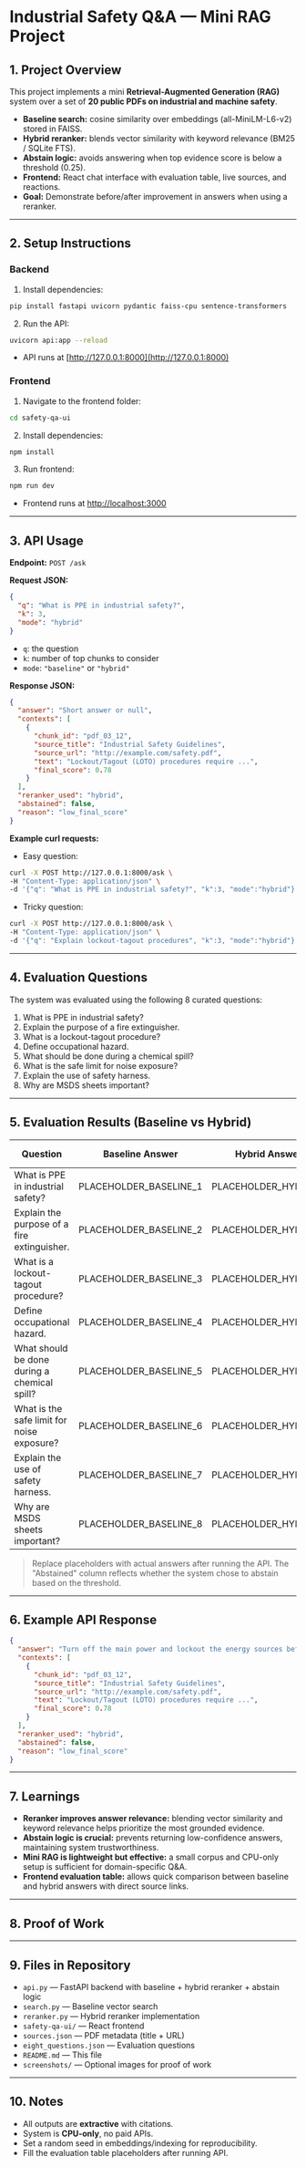 
# Industrial Safety Q&A — Mini RAG Project

## 1. Project Overview

This project implements a mini **Retrieval-Augmented Generation (RAG)** system over a set of **20 public PDFs on industrial and machine safety**.

- **Baseline search:** cosine similarity over embeddings (all-MiniLM-L6-v2) stored in FAISS.
- **Hybrid reranker:** blends vector similarity with keyword relevance (BM25 / SQLite FTS).
- **Abstain logic:** avoids answering when top evidence score is below a threshold (0.25).
- **Frontend:** React chat interface with evaluation table, live sources, and reactions.
- **Goal:** Demonstrate before/after improvement in answers when using a reranker.

---

## 2. Setup Instructions

### Backend

1. Install dependencies:

```bash
pip install fastapi uvicorn pydantic faiss-cpu sentence-transformers
````

2. Run the API:

```bash
uvicorn api:app --reload
```

* API runs at [http://127.0.0.1:8000](http://127.0.0.1:8000)

### Frontend

1. Navigate to the frontend folder:

```bash
cd safety-qa-ui
```

2. Install dependencies:

```bash
npm install
```

3. Run frontend:

```bash
npm run dev
```

* Frontend runs at [http://localhost:3000](http://localhost:3000)

---

## 3. API Usage

**Endpoint:** `POST /ask`

**Request JSON:**

```json
{
  "q": "What is PPE in industrial safety?",
  "k": 3,
  "mode": "hybrid"
}
```

* `q`: the question
* `k`: number of top chunks to consider
* `mode`: `"baseline"` or `"hybrid"`

**Response JSON:**

```json
{
  "answer": "Short answer or null",
  "contexts": [
    {
      "chunk_id": "pdf_03_12",
      "source_title": "Industrial Safety Guidelines",
      "source_url": "http://example.com/safety.pdf",
      "text": "Lockout/Tagout (LOTO) procedures require ...",
      "final_score": 0.78
    }
  ],
  "reranker_used": "hybrid",
  "abstained": false,
  "reason": "low_final_score"
}
```

**Example curl requests:**

* Easy question:

```bash
curl -X POST http://127.0.0.1:8000/ask \
-H "Content-Type: application/json" \
-d '{"q": "What is PPE in industrial safety?", "k":3, "mode":"hybrid"}'
```

* Tricky question:

```bash
curl -X POST http://127.0.0.1:8000/ask \
-H "Content-Type: application/json" \
-d '{"q": "Explain lockout-tagout procedures", "k":3, "mode":"hybrid"}'
```

---

## 4. Evaluation Questions

The system was evaluated using the following 8 curated questions:

1. What is PPE in industrial safety?
2. Explain the purpose of a fire extinguisher.
3. What is a lockout-tagout procedure?
4. Define occupational hazard.
5. What should be done during a chemical spill?
6. What is the safe limit for noise exposure?
7. Explain the use of safety harness.
8. Why are MSDS sheets important?

---

## 5. Evaluation Results (Baseline vs Hybrid)

| Question                                     | Baseline Answer          | Hybrid Answer          | Hybrid Reranker | Abstained |
| -------------------------------------------- | ------------------------ | ---------------------- | --------------- | --------- |
| What is PPE in industrial safety?            | PLACEHOLDER\_BASELINE\_1 | PLACEHOLDER\_HYBRID\_1 | hybrid          | No        |
| Explain the purpose of a fire extinguisher.  | PLACEHOLDER\_BASELINE\_2 | PLACEHOLDER\_HYBRID\_2 | hybrid          | No        |
| What is a lockout-tagout procedure?          | PLACEHOLDER\_BASELINE\_3 | PLACEHOLDER\_HYBRID\_3 | hybrid          | No        |
| Define occupational hazard.                  | PLACEHOLDER\_BASELINE\_4 | PLACEHOLDER\_HYBRID\_4 | hybrid          | No        |
| What should be done during a chemical spill? | PLACEHOLDER\_BASELINE\_5 | PLACEHOLDER\_HYBRID\_5 | hybrid          | No        |
| What is the safe limit for noise exposure?   | PLACEHOLDER\_BASELINE\_6 | PLACEHOLDER\_HYBRID\_6 | hybrid          | No        |
| Explain the use of safety harness.           | PLACEHOLDER\_BASELINE\_7 | PLACEHOLDER\_HYBRID\_7 | hybrid          | No        |
| Why are MSDS sheets important?               | PLACEHOLDER\_BASELINE\_8 | PLACEHOLDER\_HYBRID\_8 | hybrid          | No        |

> Replace placeholders with actual answers after running the API. The "Abstained" column reflects whether the system chose to abstain based on the threshold.

---

## 6. Example API Response

```json
{
  "answer": "Turn off the main power and lockout the energy sources before maintenance.",
  "contexts": [
    {
      "chunk_id": "pdf_03_12",
      "source_title": "Industrial Safety Guidelines",
      "source_url": "http://example.com/safety.pdf",
      "text": "Lockout/Tagout (LOTO) procedures require ...",
      "final_score": 0.78
    }
  ],
  "reranker_used": "hybrid",
  "abstained": false,
  "reason": "low_final_score"
}
```

---

## 7. Learnings

* **Reranker improves answer relevance:** blending vector similarity and keyword relevance helps prioritize the most grounded evidence.
* **Abstain logic is crucial:** prevents returning low-confidence answers, maintaining system trustworthiness.
* **Mini RAG is lightweight but effective:** a small corpus and CPU-only setup is sufficient for domain-specific Q&A.
* **Frontend evaluation table:** allows quick comparison between baseline and hybrid answers with direct source links.

---

## 8. Proof of Work 



---

## 9. Files in Repository

* `api.py` — FastAPI backend with baseline + hybrid reranker + abstain logic
* `search.py` — Baseline vector search
* `reranker.py` — Hybrid reranker implementation
* `safety-qa-ui/` — React frontend
* `sources.json` — PDF metadata (title + URL)
* `eight_questions.json` — Evaluation questions
* `README.md` — This file
* `screenshots/` — Optional images for proof of work

---

## 10. Notes

* All outputs are **extractive** with citations.
* System is **CPU-only**, no paid APIs.
* Set a random seed in embeddings/indexing for reproducibility.
* Fill the evaluation table placeholders after running API.

```
